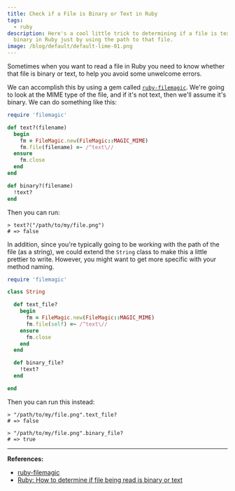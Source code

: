 ```yaml
---
title: Check if a File is Binary or Text in Ruby
tags:
  - ruby
description: Here's a cool little trick to determining if a file is text or
  binary in Ruby just by using the path to that file.
image: /blog/default/default-lime-01.png
---
```


Sometimes when you want to read a file in Ruby you need to know whether that file is binary or text, to help you avoid some unwelcome errors.

We can accomplish this by using a gem called [`ruby-filemagic`](https://github.com/blackwinter/ruby-filemagic). We're going to look at the MIME type of the file, and if it's not text, then we'll assume it's binary. We can do something like this:

```ruby
require 'filemagic'

def text?(filename)
  begin
    fm = FileMagic.new(FileMagic::MAGIC_MIME)
    fm.file(filename) =~ /^text\//
  ensure
    fm.close
  end
end

def binary?(filename)
  !text?
end
```

Then you can run:

```
> text?("/path/to/my/file.png")
# => false
```

In addition, since you're typically going to be working with the path of the file (as a string), we could extend the `String` class to make this a little prettier to write. However, you might want to get more specific with your method naming.

```ruby
require 'filemagic'

class String

  def text_file?
    begin
      fm = FileMagic.new(FileMagic::MAGIC_MIME)
      fm.file(self) =~ /^text\//
    ensure
      fm.close
    end
  end

  def binary_file?
    !text?
  end

end
```

Then you can run this instead:

```
> "/path/to/my/file.png".text_file?
# => false

> "/path/to/my/file.png".binary_file?
# => true
```

---

**References:**

- [ruby-filemagic](https://github.com/blackwinter/ruby-filemagic)
- [Ruby: How to determine if file being read is binary or text](http://stackoverflow.com/a/2356173/2241124)
